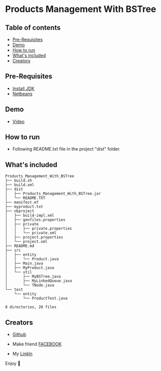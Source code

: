 # Products Management With BSTree


 
## Table of contents

- [Pre-Requisites](#Pre-Requisites)
- [Demo](#Demo)
- [How to run](#How-to-run)
- [What's included](#whats-included)
- [Creators](#creators)

## Pre-Requisites
- [Install JDK](https://www.oracle.com/technetwork/java/javase/downloads/jdk8-downloads-2133151.html)
- [Netbeans](https://netbeans.org/downloads/8.2/)

## Demo
- [Video]()

## How to run

- Following README.txt file in the project "dist" folder.

## What's included


```text
Products_Management_With_BSTree
├── build.sh
├── build.xml
├── dist
│   ├── Products_Management_With_BSTree.jar
│   └── README.TXT
├── manifest.mf
├── myproduct.txt
├── nbproject
│   ├── build-impl.xml
│   ├── genfiles.properties
│   ├── private
│   │   ├── private.properties
│   │   └── private.xml
│   ├── project.properties
│   └── project.xml
├── README.md
├── src
│   ├── entity
│   │   └── Product.java
│   ├── Main.java
│   ├── MyProduct.java
│   └── util
│       ├── MyBSTree.java
│       ├── MyLinkedQueue.java
│       └── TNode.java
└── test
    └── entity
        └── ProductTest.java

8 directories, 20 files
```
## Creators

- [Github](https://github.com/leanh153)

- Make friend [FACEBOOK](https://WWW.facebook.com/leanh153)

- My [LinkIn](https://www.linkedin.com/in/lênanh)

Enjoy :metal:
